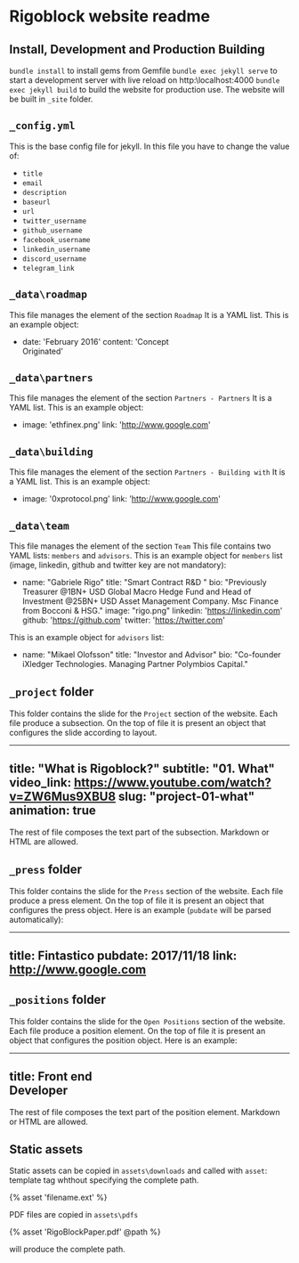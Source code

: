# Rigoblock website readme

## Install, Development and Production Building

  `bundle install` to install gems from Gemfile
  `bundle exec jekyll serve` to start a development server with live reload on http:\\localhost:4000
  `bundle exec jekyll build` to build the website for production use. The website will be built in `_site` folder.

## `_config.yml`

This is the base config file for jekyll.
In this file you have to change the value of:

  - `title`
  - `email`
  - `description`
  - `baseurl`
  - `url`
  - `twitter_username`
  - `github_username`
  - `facebook_username`
  - `linkedin_username`
  - `discord_username`
  - `telegram_link`

## `_data\roadmap`

This file manages the element of the section `Roadmap`
It is a YAML list. This is an example object:

  - date: 'February 2016'
    content: 'Concept<br />Originated'

## `_data\partners`

This file manages the element of the section `Partners - Partners`
It is a YAML list. This is an example object:

  - image: 'ethfinex.png'
    link: 'http://www.google.com'

## `_data\building`

This file manages the element of the section `Partners - Building with`
It is a YAML list. This is an example object:

  - image: '0xprotocol.png'
    link: 'http://www.google.com'

## `_data\team`

This file manages the element of the section `Team`
This file contains two YAML lists: `members` and `advisors`.
This is an example object for `members` list (image, linkedin, github and twitter key are not mandatory):

  - name: "Gabriele Rigo"
    title: "Smart Contract R&D "
    bio: "Previously Treasurer @1BN+ USD Global Macro Hedge Fund and Head of Investment @25BN+ USD Asset Management Company. Msc Finance from Bocconi & HSG."
    image: "rigo.png"
    linkedin: 'https://linkedin.com'
    github: 'https://github.com'
    twitter: 'https://twitter.com'

This is an example object for `advisors` list:

  - name: "Mikael Olofsson"
    title: "Investor and Advisor"
    bio: "Co-founder iXledger Technologies. Managing Partner Polymbios Capital."


## `_project` folder
This folder contains the slide for the `Project` section of the website.
Each file produce a subsection. On the top of file it is present an object
that configures the slide according to layout.

  ---
  title:  "What is Rigoblock?"
  subtitle: "01. What"
  video_link: https://www.youtube.com/watch?v=ZW6Mus9XBU8
  slug: "project-01-what"
  animation: true
  ---

The rest of file composes the text part of the subsection. Markdown or HTML
are allowed.

## `_press` folder
This folder contains the slide for the `Press` section of the website.
Each file produce a press element. On the top of file it is present an object
that configures the press object. Here is an example (`pubdate` will be parsed
  automatically):

  ---
  title: Fintastico
  pubdate: 2017/11/18
  link: http://www.google.com
  ---

## `_positions` folder
This folder contains the slide for the `Open Positions` section of the website.
Each file produce a position element. On the top of file it is present an object
that configures the position object. Here is an example:

  ---
  title: Front end<br />Developer
  ---
  The rest of file composes the text part of the position element. Markdown or HTML
  are allowed.

## Static assets
Static assets can be copied in `assets\downloads` and called with `asset`: template tag whthout specifying the complete path.

  {% asset 'filename.ext' %}

PDF files are copied in `assets\pdfs`

  {% asset 'RigoBlockPaper.pdf' @path %}

  will produce the complete path.
